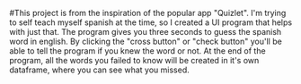 #This project is from the inspiration of the popular app "Quizlet". I'm trying to self teach myself spanish at the time, so I created a UI program that helps with just that. The program gives you three seconds to guess the spanish word in english. By clicking the "cross button" or "check button" you'll be able to tell the program if you knew the word or not. At the end of the program, all the words you failed to know will be created in it's own dataframe, where you can see what you missed. 
